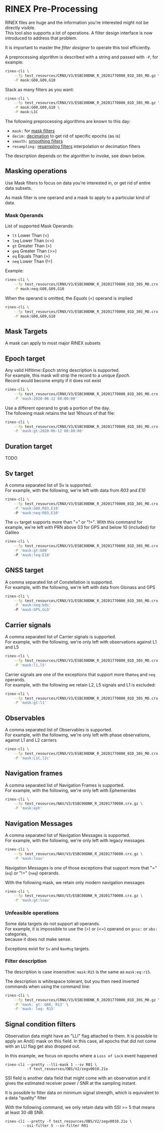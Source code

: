 RINEX Pre-Processing
====================

RINEX files are huge and the information you're interested might not be directly visible.    
This tool also supports a lot of operations. A filter design interface is now introduced to address
that problem.  
  
It is important to master the _filter designer_ to operate this tool efficiently.  
  
A preprocessing algorithm is described with a string and passed with `-P`,
for example:

```bash
rinex-cli \
    --fp test_resources/CRNX/V3/ESBC00DNK_R_20201770000_01D_30S_MO.gz \
    -P mask:G08,G09,G10
```
  
Stack as many filters as you want:

```bash
rinex-cli \
    --fp test_resources/CRNX/V3/ESBC00DNK_R_20201770000_01D_30S_MO.gz \
    -P mask:G08,G09,G10 \
    -P mask:L1C
```

The following preprocessing algorithms are known to this day:

* `mask:` for [mask filters](#masking-operations)
* `decim:` [decimation](#data-decimation) to get rid of specific epochs (as is)
* `smooth:` [smoothing filters](#smoothing-filters)
* `resampling:` [resampling filters](#resampling) interpolation or decimation filters

The description depends on the algorithm to invoke, see down below.  

## Masking operations

Use Mask filters to focus on data you're interested in, or get rid of entire data subsets.

As mask filter is one operand and a mask to apply to a particular kind of data.    

### Mask Operands

List of supported Mask Operands:

* `lt` Lower Than (<) 
* `leq` Lower Than (<=) 
* `gt` Greater Than (>)
* `geq` Greater Than (>=)
* `eq` Equals Than (=)
* `neq` Lower Than (!=)

Example:

```bash
rinex-cli \
    --fp test_resources/CRNX/V3/ESBC00DNK_R_20201770000_01D_30S_MO.crx.gz \
    -P mask:neq:G08,G09,G10
```

When the operand is omitted, the _Equals_ (=) operand is implied

```bash
rinex-cli \
    --fp test_resources/CRNX/V3/ESBC00DNK_R_20201770000_01D_30S_MO.crx.gz \
    -P mask:G08,G09,G10
```

## Mask Targets

A mask can apply to most major RINEX subsets

## Epoch target
  
Any valid Hifitime::Epoch string description is supported.  
For example, this mask will strip the record to a unique _Epoch_.  
Record would become empty if it does not exist

```bash
rinex-cli \
    --fp test_resources/CRNX/V3/ESBC00DNK_R_20201770000_01D_30S_MO.crx.gz \
    -P 'mask:2020-06-12 08:00:00'
```

Use a different operand to grab a portion of the day.  
The following mask retains the last 16hours of that file:

```bash
rinex-cli \
    --fp test_resources/CRNX/V3/ESBC00DNK_R_20201770000_01D_30S_MO.crx.gz \
    -P 'mask:gt:2020-06-12 08:00:00'
```

## Duration target
TODO

## Sv target

A comma separated list of Sv is supported.  
For example, with the following, we're left with data from _R03_ and _E10_

```bash
rinex-cli \
    --fp test_resources/CRNX/V3/ESBC00DNK_R_20201770000_01D_30S_MO.crx.gz \
    -P 'mask:G08,R03,E10'
    -P 'mask:neq:R03,E10'
```

The `sv` target supports more than "=" or "!=". With this command for example,
we're left with PRN above 03 for GPS and below 10 (included) for Galileo

```bash
rinex-cli \
    --fp test_resources/CRNX/V3/ESBC00DNK_R_20201770000_01D_30S_MO.crx.gz \
    -P 'mask:gt:G08'
    -P 'mask:leq:E10'
```

## GNSS target

A comma separated list of Constellation is supported.  
For example, with the following, we're left with data from Glonass and GPS  

```bash
rinex-cli \
    --fp test_resources/CRNX/V3/ESBC00DNK_R_20201770000_01D_30S_MO.crx.gz \
    -P 'mask:neq:bds'
    -P 'mask:GPS,GLO'
```

## Carrier signals

A comma separated list of Carrier signals is supported.  
For example, with the following, we're only left with observations against L1 and L5

```bash
rinex-cli \
    --fp test_resources/CRNX/V3/ESBC00DNK_R_20201770000_01D_30S_MO.crx.gz \
    -P 'mask:l1,l5'
```

Carrier signals are one of the exceptions that support more than`eq` and `neq` operands.  
For example, with the following we retain L2, L5 signals and L1 is excluded:

```bash
rinex-cli \
    --fp test_resources/CRNX/V3/ESBC00DNK_R_20201770000_01D_30S_MO.crx.gz \
    -P 'mask:gt:l1'
```

## Observables

A comma separated list of Observables is supported.  
For example, with the following, we're only left with phase observations,
against L1 and L2 carriers 

```bash
rinex-cli \
    --fp test_resources/CRNX/V3/ESBC00DNK_R_20201770000_01D_30S_MO.crx.gz \
    -P 'mask:L1C,l2c'
```

## Navigation frames

A comma separated list of Navigation Frames is supported.  
For example, with the following, we're only left with Ephemerides

```bash
rinex-cli \
    --fp test_resources/NAV/V3/ESBC00DNK_R_20201770000.crx.gz \
    -P 'mask:eph'
```

## Navigation Messages

A comma separated list of Navigation Messages is supported.  
For example, with the following, we're only left with legacy messages

```bash
rinex-cli \
    --fp test_resources/NAV/V3/ESBC00DNK_R_20201770000.crx.gz \
    -P 'mask:lnav'
```
 
Navigation Messages is one of those exceptions that support more that "=" (`eq`) or "!=" (`neq`) operands.  

With the following mask, we retain only modern navigation messages

```bash
rinex-cli \
    --fp test_resources/NAV/V3/ESBC00DNK_R_20201770000.crx.gz \
    -P 'mask:gt:lnav'
```

### Unfeasible operations
  
Some data targets do not support all operands.  
For example, it is impossible to use the (>) or (<=) operand on `gnss:` or `obs:` categories,  
because it does not make sense.    
  
Exceptions exist for `Sv` and `NavMsg` targets.   

### Filter description

The description is case insensitive: `mask:R15` is the same as `mask:eq:r15`.  
  
The description is whitespace tolerant, but you then need inverted commands when using the command line:

```bash
rinex-cli \
    --fp test_resources/CRNX/V3/ESBC00DNK_R_20201770000_01D_30S_MO.gz \
    -P 'mask: gt: G08, R13' \
    -P 'mask: leq: R15'
```

## Signal condition filters

Observation data might have an "LLI" flag attached to them.
It is possible to apply an And() mask on this field. In this case,
all epochs that did not come with an LLI flag get also dropped out.

In this example, we focus on epochs where a `Loss of Lock` event happened

```shell
rinex-cli --pretty --lli-mask 1 --sv R01 \ 
          -f test_resources/OBS/V2/zegv0010.21o
```

SSI field is another data field that might come with an observation
and it gives the estimated receiver power / SNR at the sampling instant.

It is possible to filter data on minimum signal strength, which
is equivalent to a data "quality" filter

With the following command, we only retain data with SSI >= 5
that means at least 30 dB SNR. 

```shell
rinex-cli --pretty -f test_resources/OBS/V2/zegv0010.21o \
        --ssi-filter 5 --sv-filter R01
```
